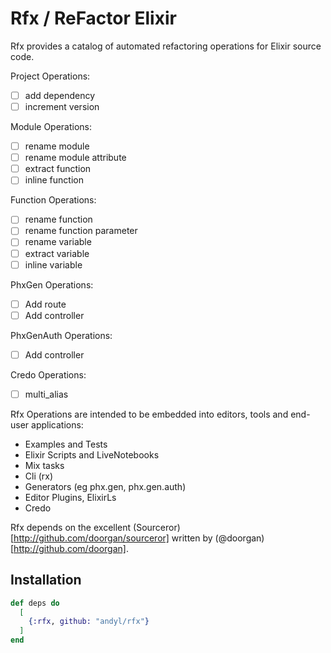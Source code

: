 # Rfx / ReFactor Elixir

Rfx provides a catalog of automated refactoring operations for Elixir source
code.  

Project Operations:

- [ ] add dependency
- [ ] increment version

Module Operations:

- [ ] rename module
- [ ] rename module attribute
- [ ] extract function
- [ ] inline function

Function Operations:

- [ ] rename function
- [ ] rename function parameter
- [ ] rename variable
- [ ] extract variable
- [ ] inline variable

PhxGen Operations:

- [ ] Add route
- [ ] Add controller

PhxGenAuth Operations:

- [ ] Add controller

Credo Operations:

- [ ] multi_alias

Rfx Operations are intended to be embedded into editors, tools and end-user
applications:

- Examples and Tests
- Elixir Scripts and LiveNotebooks
- Mix tasks
- Cli (rx)
- Generators (eg phx.gen, phx.gen.auth)
- Editor Plugins, ElixirLs
- Credo

Rfx depends on the excellent (Sourceror)[http://github.com/doorgan/sourceror]
written by (@doorgan)[http://github.com/doorgan].

## Installation

```elixir
def deps do
  [
    {:rfx, github: "andyl/rfx"}
  ]
end
```
